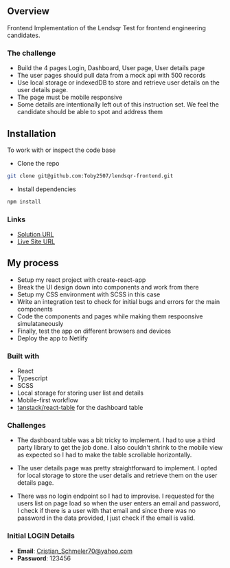 ## Overview

Frontend Implementation of the Lendsqr Test for frontend engineering candidates.

### The challenge

- Build the 4 pages Login, Dashboard, User page, User details page
- The user pages should pull data from a mock api with 500 records
- Use local storage or indexedDB to store and retrieve user details on the user details page.
- The page must be mobile responsive
- Some details are intentionally left out of this instruction set. We feel the candidate should be able to spot and address them

## Installation

To work with or inspect the code base

- Clone the repo

```bash
git clone git@github.com:Toby2507/lendsqr-frontend.git
```

- Install dependencies

```bash
npm install
```

### Links

- [Solution URL](https://github.com/Toby2507/lendsqr-frontend)
- [Live Site URL](https://oluwatobi-salau-lendsqr-fe-test.netlify.app/)

## My process

- Setup my react project with create-react-app
- Break the UI design down into components and work from there
- Setup my CSS environment with SCSS in this case
- Write an integration test to check for initial bugs and errors for the main components
- Code the components and pages while making them respoonsive simulataneously
- Finally, test the app on different browsers and devices
- Deploy the app to Netlify

### Built with

- React
- Typescript
- SCSS
- Local storage for storing user list and details
- Mobile-first workflow
- [tanstack/react-table](https://tanstack.com/table/v8/docs/guide/introduction) for the dashboard table

### Challenges

- The dashboard table was a bit tricky to implement. I had to use a third party library to get the job done. I also couldn't shrink to the mobile view as expected so I had to make the table scrollable horizontally.

- The user details page was pretty straightforward to implement. I opted for local storage to store the user details and retrieve them on the user details page.

- There was no login endpoint so I had to improvise. I requested for the users list on page load so when the user enters an email and password, I check if there is a user with that email and since there was no password in the data provided, I just check if the email is valid.

### Initial LOGIN Details

- **Email**: Cristian_Schmeler70@yahoo.com
- **Password**: 123456
